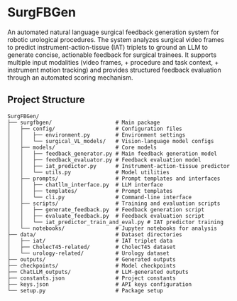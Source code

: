 # SurgFBGen

An automated natural language surgical feedback generation system for robotic urological procedures. The system analyzes surgical video frames to predict instrument-action-tissue (IAT) triplets to ground an LLM to generate concise, actionable feedback for surgical trainees. It supports multiple input modalities (video frames, + procedure and task context, + instrument motion tracking) and provides structured feedback evaluation through an automated scoring mechanism.

## Project Structure

```
SurgFBGen/
├── surgfbgen/                    # Main package
│   ├── config/                   # Configuration files
│   │   ├── environment.py        # Environment settings
│   │   └── surgical_VL_models/   # Vision-language model configs
│   ├── models/                   # Core models
│   │   ├── feedback_generator.py # Main feedback generation model
│   │   ├── feedback_evaluator.py # Feedback evaluation model
│   │   ├── iat_predictor.py      # Instrument-action-tissue predictor
│   │   └── utils.py              # Model utilities
│   ├── prompts/                  # Prompt templates and interfaces
│   │   ├── chatllm_interface.py  # LLM interface
│   │   ├── templates/            # Prompt templates
│   │   └── cli.py                # Command-line interface
│   ├── scripts/                  # Training and evaluation scripts
│   │   ├── generate_feedback.py  # Feedback generation script
│   │   ├── evaluate_feedback.py  # Feedback evaluation script
│   │   └── iat_predictor_train_and_eval.py # IAT predictor training
│   └── notebooks/                # Jupyter notebooks for analysis
├── data/                         # Dataset directories
│   ├── iat/                      # IAT triplet data
│   ├── CholecT45-related/        # CholecT45 dataset
│   └── urology-related/          # Urology dataset
├── outputs/                      # Generated outputs
├── checkpoints/                  # Model checkpoints
├── ChatLLM_outputs/              # LLM-generated outputs
├── constants.json                # Project constants
├── keys.json                     # API keys configuration
└── setup.py                      # Package setup
```